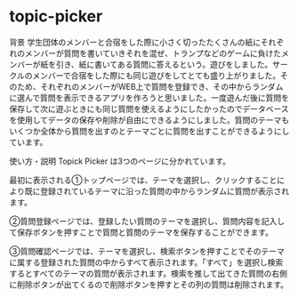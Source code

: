 # topic-picker

背景
学生団体のメンバーと合宿をした際に小さく切ったたくさんの紙にそれぞれのメンバーが質問を書いていきそれを混ぜ、トランプなどのゲームに負けたメンバーが紙を引き、紙に書いてある質問に答えるという。遊びをしました。サークルのメンバーで合宿をした際にも同じ遊びをしてとても盛り上がりました。そのため、それぞれのメンバーがWEB上で質問を登録でき、その中からランダムに選んで質問を表示できるアプリを作ろうと思いました。一度遊んだ後に質問を保存して次に遊ぶときにも同じ質問を使えるようにしたかったのでデータベースを使用してデータの保存や削除が自由にできるようにしました。質問のテーマもいくつか全体から質問を出すのとテーマごとに質問を出すことができるようにしています。

使い方・説明
Topick Picker は3つのページに分かれています。

最初に表示される①トップページでは、テーマを選択し、クリックすることにより既に登録されているテーマに沿った質問の中からランダムに質問が表示されます。

②質問登録ページでは、登録したい質問のテーマを選択し、質問内容を記入して保存ボタンを押すことで質問と質問のテーマを保存することができます。

③質問確認ページでは、テーマを選択し、検索ボタンを押すことでそのテーマに属する登録された質問の中からすべて表示されます。「すべて」を選択し検索するとすべてのテーマの質問が表示されます。検索を推して出てきた質問の右側に削除ボタンが出てくるので削除ボタンを押すとその列の質問は削除されます。
